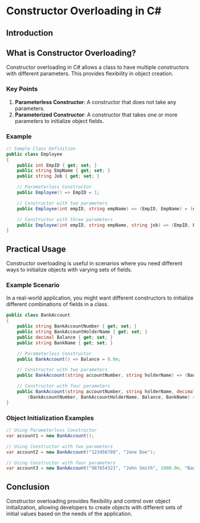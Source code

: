 # Constructor Overloading in C#

## Introduction


## What is Constructor Overloading?
Constructor overloading in C# allows a class to have multiple constructors with different parameters. This provides flexibility in object creation.

### Key Points
1. **Parameterless Constructor**: A constructor that does not take any parameters.
2. **Parameterized Constructor**: A constructor that takes one or more parameters to initialize object fields.

### Example
```csharp
// Sample Class Definition
public class Employee
{
    public int EmpID { get; set; }
    public string EmpName { get; set; }
    public string Job { get; set; }

    // Parameterless Constructor
    public Employee() => EmpID = 1;

    // Constructor with two parameters
    public Employee(int empID, string empName) => (EmpID, EmpName) = (empID, empName);

    // Constructor with three parameters
    public Employee(int empID, string empName, string job) => (EmpID, EmpName, Job) = (empID, empName, job);
}
```

## Practical Usage
Constructor overloading is useful in scenarios where you need different ways to initialize objects with varying sets of fields.

### Example Scenario
In a real-world application, you might want different constructors to initialize different combinations of fields in a class.

```csharp
public class BankAccount
{
    public string BankAccountNumber { get; set; }
    public string BankAccountHolderName { get; set; }
    public decimal Balance { get; set; }
    public string BankName { get; set; }

    // Parameterless Constructor
    public BankAccount() => Balance = 0.0m;

    // Constructor with two parameters
    public BankAccount(string accountNumber, string holderName) => (BankAccountNumber, BankAccountHolderName) = (accountNumber, holderName);

    // Constructor with four parameters
    public BankAccount(string accountNumber, string holderName, decimal balance, string bankName) => 
        (BankAccountNumber, BankAccountHolderName, Balance, BankName) = (accountNumber, holderName, balance, bankName);
}
```

### Object Initialization Examples
```csharp
// Using Parameterless Constructor
var account1 = new BankAccount();

// Using Constructor with two parameters
var account2 = new BankAccount("123456789", "Jane Doe");

// Using Constructor with four parameters
var account3 = new BankAccount("987654321", "John Smith", 1000.0m, "Bank of Nowhere");
```

## Conclusion
Constructor overloading provides flexibility and control over object initialization, allowing developers to create objects with different sets of initial values based on the needs of the application.

